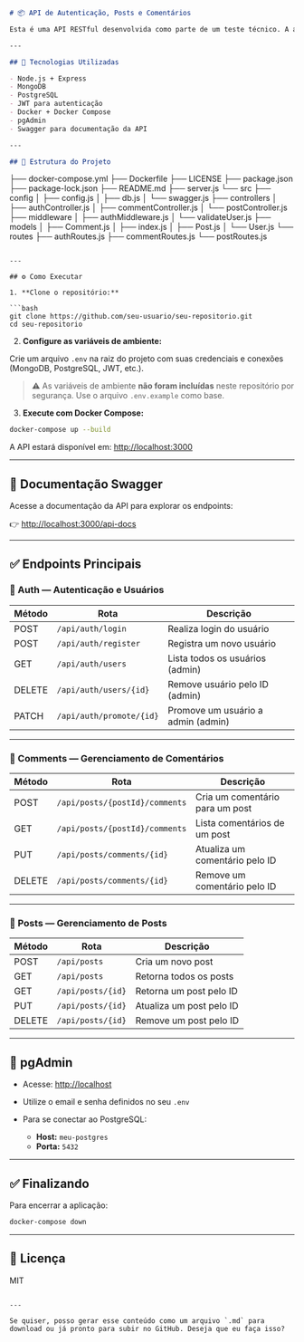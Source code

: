 
```markdown
# 📦 API de Autenticação, Posts e Comentários

Esta é uma API RESTful desenvolvida como parte de um teste técnico. A aplicação permite o registro e autenticação de usuários, criação de posts e comentários, além de funcionalidades administrativas.

---

## 🚀 Tecnologias Utilizadas

- Node.js + Express
- MongoDB
- PostgreSQL
- JWT para autenticação
- Docker + Docker Compose
- pgAdmin
- Swagger para documentação da API

---

## 📁 Estrutura do Projeto

```

├── docker-compose.yml
├── Dockerfile
├── LICENSE
├── package.json
├── package-lock.json
├── README.md
├── server.js
└── src
├── config
│   ├── config.js
│   ├── db.js
│   └── swagger.js
├── controllers
│   ├── authController.js
│   ├── commentController.js
│   └── postController.js
├── middleware
│   ├── authMiddleware.js
│   └── validateUser.js
├── models
│   ├── Comment.js
│   ├── index.js
│   ├── Post.js
│   └── User.js
└── routes
├── authRoutes.js
├── commentRoutes.js
└── postRoutes.js

````

---

## ⚙️ Como Executar

1. **Clone o repositório:**

```bash
git clone https://github.com/seu-usuario/seu-repositorio.git
cd seu-repositorio
````

2. **Configure as variáveis de ambiente:**

Crie um arquivo `.env` na raiz do projeto com suas credenciais e conexões (MongoDB, PostgreSQL, JWT, etc.).

> ⚠️ As variáveis de ambiente **não foram incluídas** neste repositório por segurança. Use o arquivo `.env.example` como base.

3. **Execute com Docker Compose:**

```bash
docker-compose up --build
```

A API estará disponível em: [http://localhost:3000](http://localhost:3000)

---

## 📄 Documentação Swagger

Acesse a documentação da API para explorar os endpoints:

👉 [http://localhost:3000/api-docs](http://localhost:3000/api-docs)

---

## ✅ Endpoints Principais

### 🔐 Auth — Autenticação e Usuários

| Método | Rota                     | Descrição                          |
| ------ | ------------------------ | ---------------------------------- |
| POST   | `/api/auth/login`        | Realiza login do usuário           |
| POST   | `/api/auth/register`     | Registra um novo usuário           |
| GET    | `/api/auth/users`        | Lista todos os usuários (admin)    |
| DELETE | `/api/auth/users/{id}`   | Remove usuário pelo ID (admin)     |
| PATCH  | `/api/auth/promote/{id}` | Promove um usuário a admin (admin) |

---

### 💬 Comments — Gerenciamento de Comentários

| Método | Rota                           | Descrição                       |
| ------ | ------------------------------ | ------------------------------- |
| POST   | `/api/posts/{postId}/comments` | Cria um comentário para um post |
| GET    | `/api/posts/{postId}/comments` | Lista comentários de um post    |
| PUT    | `/api/posts/comments/{id}`     | Atualiza um comentário pelo ID  |
| DELETE | `/api/posts/comments/{id}`     | Remove um comentário pelo ID    |

---

### 📝 Posts — Gerenciamento de Posts

| Método | Rota              | Descrição                |
| ------ | ----------------- | ------------------------ |
| POST   | `/api/posts`      | Cria um novo post        |
| GET    | `/api/posts`      | Retorna todos os posts   |
| GET    | `/api/posts/{id}` | Retorna um post pelo ID  |
| PUT    | `/api/posts/{id}` | Atualiza um post pelo ID |
| DELETE | `/api/posts/{id}` | Remove um post pelo ID   |

---

## 🧰 pgAdmin

* Acesse: [http://localhost](http://localhost)
* Utilize o email e senha definidos no seu `.env`
* Para se conectar ao PostgreSQL:

  * **Host:** `meu-postgres`
  * **Porta:** `5432`

---

## ✅ Finalizando

Para encerrar a aplicação:

```bash
docker-compose down
```

---

## 📄 Licença

MIT

```

---

Se quiser, posso gerar esse conteúdo como um arquivo `.md` para download ou já pronto para subir no GitHub. Deseja que eu faça isso?
```

